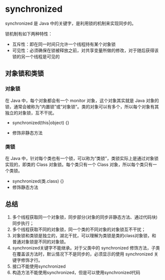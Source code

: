 # synchronized
synchronized 是 Java 中的关键字，是利用锁的机制来实现同步的。

锁机制有如下两种特性：
* 互斥性：即在同一时间只允许一个线程持有某个对象锁
* 可见性：必须确保在锁被释放之前，对共享变量所做的修改，对于随后获得该锁的另一个线程是可见的

## 对象锁和类锁

### 对象锁

在 Java 中，每个对象都会有一个 monitor 对象，这个对象其实就是 Java 对象的锁，通常会被称为“内置锁”或“对象锁”。类的对象可以有多个，所以每个对象有其独立的对象锁，互不干扰。

* synchronized(this|object) {}

* 修饰非静态方法

### 类锁

在 Java 中，针对每个类也有一个锁，可以称为“类锁”，类锁实际上是通过对象锁实现的，即类的 Class 对象锁。每个类只有一个 Class 对象，所以每个类只有一个类锁。

* synchronized(类.class) {}
* 修饰静态方法

## 总结
1. 多个线程获取同一个对象锁，同步部分(对象的同步非静态方法、通过代码块)同步执行；
2. 多个线程获取不同的对象锁，同一个类的不同对象的对象锁互不干扰；
3. 对象锁和类锁是独立的，湖北干扰，可以理解为类锁是类的class对象锁，和普通对象锁是不同的对象锁。
4. synchronized关键字不能继承。对于父类中的 synchronized 修饰方法，子类在覆盖该方法时，默认情况下不是同步的，必须显示的使用 synchronized 关键字修饰才行。
5. 接口不能使用synchronized
6. 构造方法不能使用synchronized，但是可以使用synchronized代码









